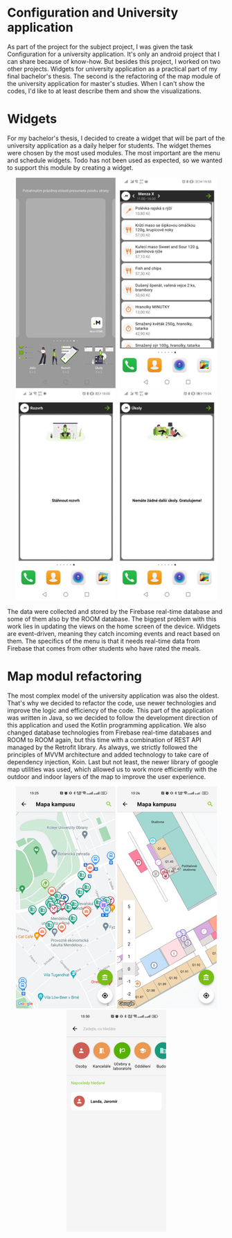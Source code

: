# Configuration and University application
As part of the project for the subject project, I was given the task Configuration for a university application. It's only an android project that I can share because of know-how. But besides this project, I worked on two other projects. Widgets for university application as a practical part of my final bachelor's thesis. The second is the refactoring of the map module of the university application for master's studies. When I can't show the codes, I'd like to at least describe them and show the visualizations.

# Widgets
For my bachelor's thesis, I decided to create a widget that will be part of the university application as a daily helper for students. The widget themes were chosen by the most used modules. The most important are the menu and schedule widgets. Todo has not been used as expected, so we wanted to support this module by creating a widget.

<p align="middle">
  <img src='https://github.com/ErikPrchlik/Configuration/blob/main/gifs/add.gif' width='230'>
  <img src='https://github.com/ErikPrchlik/Configuration/blob/main/gifs/food.gif' width='230'> 
  <img src='https://github.com/ErikPrchlik/Configuration/blob/main/gifs/roz.gif' width='230'> 
  <img src='https://github.com/ErikPrchlik/Configuration/blob/main/gifs/todo.gif' width='230'>
</p>

The data were collected and stored by the Firebase real-time database and some of them also by the ROOM database. The biggest problem with this work lies in updating the views on the home screen of the device. Widgets are event-driven, meaning they catch incoming events and react based on them. The specifics of the menu is that it needs real-time data from Firebase that comes from other students who have rated the meals.

# Map modul refactoring
The most complex model of the university application was also the oldest. That's why we decided to refactor the code, use newer technologies and improve the logic and efficiency of the code. This part of the application was written in Java, so we decided to follow the development direction of this application and used the Kotlin programming application. We also changed database technologies from Firebase real-time databases and ROOM to ROOM again, but this time with a combination of REST API managed by the Retrofit library. As always, we strictly followed the principles of MVVM architecture and added technology to take care of dependency injection, Koin. Last but not least, the newer library of google map utilities was used, which allowed us to work more efficiently with the outdoor and indoor layers of the map to improve the user experience.

<p align="middle">
  <img src='https://github.com/ErikPrchlik/Configuration/blob/main/gifs/MainMap.jpg' width='230'>
  <img src='https://github.com/ErikPrchlik/Configuration/blob/main/gifs/IndoorMap.jpg' width='230'> 
  <img src='https://github.com/ErikPrchlik/Configuration/blob/main/gifs/SearchActivity.jpg' width='230'>
</p>


